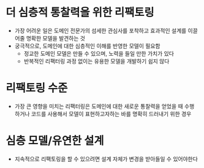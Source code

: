 # 더 심층적 통찰력을 위한 리팩토링

- 가장 어려운 일은 도메인 전문가의 섬세한 관심사를 포착하고 효과적인 설계를 이끌어줄 명확한 모델을 발견하는 것
- 궁극적으로, 도메인에 대한 심층적인 이해를 반영한 모델이 필요함
  - 정교한 도메인 모델은 만들 수 있으며, 노력을 들일 만한 가치가 있다
  - 반복적인 리팩터링 과정 없이는 유용한 모델을 개발하기 쉽지 않다

# 리팩토링 수준

- 가장 큰 영향을 미치는 리팩터링은 도메인에 대한 새로운 통찰력을 얻었을 때 수행하거나 코드를 사용해서 모델이 표현하고자하는 바를 명확히 드러내기 위한 경우

# 심층 모델/유연한 설계

- 지속적으로 리팩토링을 할 수 있으려면 설계 자체가 변경을 받아들일 수 있어야한다